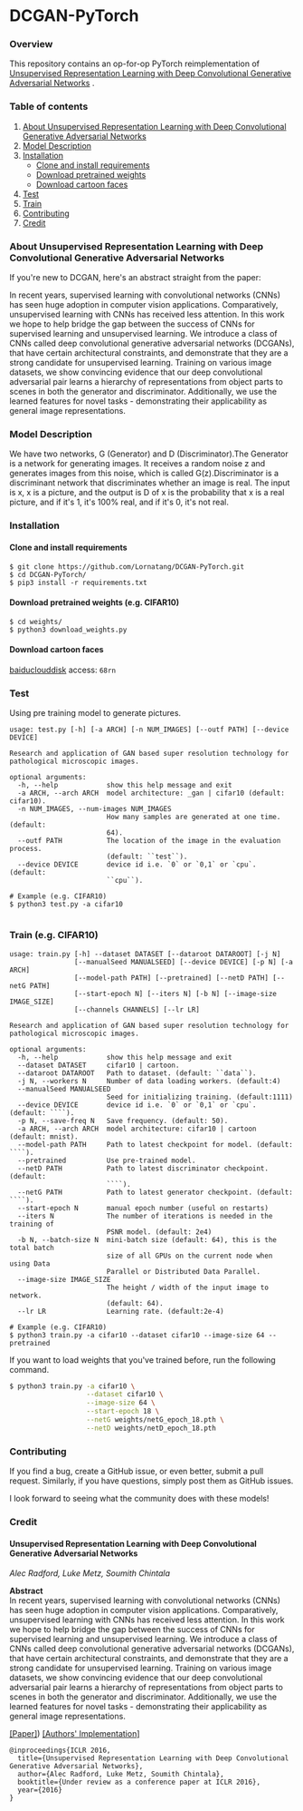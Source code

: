 # DCGAN-PyTorch

### Overview

This repository contains an op-for-op PyTorch reimplementation
of [Unsupervised Representation Learning with Deep Convolutional Generative Adversarial Networks](http://xxx.itp.ac.cn/pdf/1511.06434)
.

### Table of contents

1. [About Unsupervised Representation Learning with Deep Convolutional Generative Adversarial Networks](#about-unsupervised-representation-learning-with-deep-convolutional-generative-adversarial-networks)
2. [Model Description](#model-description)
3. [Installation](#installation)
    * [Clone and install requirements](#clone-and-install-requirements)
    * [Download pretrained weights](#download-pretrained-weights-eg-cifar10)
    * [Download cartoon faces](#download-cartoon-faces)
4. [Test](#test)
5. [Train](#train-eg-cifar10)
6. [Contributing](#contributing)
7. [Credit](#credit)

### About Unsupervised Representation Learning with Deep Convolutional Generative Adversarial Networks

If you're new to DCGAN, here's an abstract straight from the paper:

In recent years, supervised learning with convolutional networks (CNNs) has seen huge adoption in computer vision
applications. Comparatively, unsupervised learning with CNNs has received less attention. In this work we hope to help
bridge the gap between the success of CNNs for supervised learning and unsupervised learning. We introduce a class of
CNNs called deep convolutional generative adversarial networks (DCGANs), that have certain architectural constraints,
and demonstrate that they are a strong candidate for unsupervised learning. Training on various image datasets, we show
convincing evidence that our deep convolutional adversarial pair learns a hierarchy of representations from object parts
to scenes in both the generator and discriminator. Additionally, we use the learned features for novel tasks -
demonstrating their applicability as general image representations.

### Model Description

We have two networks, G (Generator) and D (Discriminator).The Generator is a network for generating images. It receives
a random noise z and generates images from this noise, which is called G(z).Discriminator is a discriminant network that
discriminates whether an image is real. The input is x, x is a picture, and the output is D of x is the probability that
x is a real picture, and if it's 1, it's 100% real, and if it's 0, it's not real.

### Installation

#### Clone and install requirements

```shell
$ git clone https://github.com/Lornatang/DCGAN-PyTorch.git
$ cd DCGAN-PyTorch/
$ pip3 install -r requirements.txt
```

#### Download pretrained weights (e.g. CIFAR10)

```shell
$ cd weights/
$ python3 download_weights.py
```

#### Download cartoon faces

[baiduclouddisk](https://pan.baidu.com/s/1nawrN1Kiw3Z2Jk1NgJqZTQ)  access: `68rn`

### Test

Using pre training model to generate pictures.

```text
usage: test.py [-h] [-a ARCH] [-n NUM_IMAGES] [--outf PATH] [--device DEVICE]

Research and application of GAN based super resolution technology for
pathological microscopic images.

optional arguments:
  -h, --help            show this help message and exit
  -a ARCH, --arch ARCH  model architecture: _gan | cifar10 (default: cifar10).
  -n NUM_IMAGES, --num-images NUM_IMAGES
                        How many samples are generated at one time. (default:
                        64).
  --outf PATH           The location of the image in the evaluation process.
                        (default: ``test``).
  --device DEVICE       device id i.e. `0` or `0,1` or `cpu`. (default:
                        ``cpu``).

# Example (e.g. CIFAR10)
$ python3 test.py -a cifar10
```

<span align="center"><img src="assets/cifar10.gif" alt="">
</span>

### Train (e.g. CIFAR10)

```text
usage: train.py [-h] --dataset DATASET [--dataroot DATAROOT] [-j N]
                [--manualSeed MANUALSEED] [--device DEVICE] [-p N] [-a ARCH]
                [--model-path PATH] [--pretrained] [--netD PATH] [--netG PATH]
                [--start-epoch N] [--iters N] [-b N] [--image-size IMAGE_SIZE]
                [--channels CHANNELS] [--lr LR]

Research and application of GAN based super resolution technology for
pathological microscopic images.

optional arguments:
  -h, --help            show this help message and exit
  --dataset DATASET     cifar10 | cartoon.
  --dataroot DATAROOT   Path to dataset. (default: ``data``).
  -j N, --workers N     Number of data loading workers. (default:4)
  --manualSeed MANUALSEED
                        Seed for initializing training. (default:1111)
  --device DEVICE       device id i.e. `0` or `0,1` or `cpu`. (default: ````).
  -p N, --save-freq N   Save frequency. (default: 50).
  -a ARCH, --arch ARCH  model architecture: cifar10 | cartoon (default: mnist).
  --model-path PATH     Path to latest checkpoint for model. (default: ````).
  --pretrained          Use pre-trained model.
  --netD PATH           Path to latest discriminator checkpoint. (default:
                        ````).
  --netG PATH           Path to latest generator checkpoint. (default: ````).
  --start-epoch N       manual epoch number (useful on restarts)
  --iters N             The number of iterations is needed in the training of
                        PSNR model. (default: 2e4)
  -b N, --batch-size N  mini-batch size (default: 64), this is the total batch
                        size of all GPUs on the current node when using Data
                        Parallel or Distributed Data Parallel.
  --image-size IMAGE_SIZE
                        The height / width of the input image to network.
                        (default: 64).
  --lr LR               Learning rate. (default:2e-4)

# Example (e.g. CIFAR10)
$ python3 train.py -a cifar10 --dataset cifar10 --image-size 64 --pretrained
```

If you want to load weights that you've trained before, run the following command.

```bash
$ python3 train.py -a cifar10 \
                   --dataset cifar10 \
                   --image-size 64 \
                   --start-epoch 18 \
                   --netG weights/netG_epoch_18.pth \
                   --netD weights/netD_epoch_18.pth
```

### Contributing

If you find a bug, create a GitHub issue, or even better, submit a pull request. Similarly, if you have questions,
simply post them as GitHub issues.

I look forward to seeing what the community does with these models!

### Credit

#### Unsupervised Representation Learning with Deep Convolutional Generative Adversarial Networks

_Alec Radford, Luke Metz, Soumith Chintala_ <br>

**Abstract** <br>
In recent years, supervised learning with convolutional networks (CNNs)
has seen huge adoption in computer vision applications. Comparatively, unsupervised learning with CNNs has received less
attention. In this work we hope to help bridge the gap between the success of CNNs for supervised learning and
unsupervised learning. We introduce a class of CNNs called deep convolutional generative adversarial networks (DCGANs),
that have certain architectural constraints, and demonstrate that they are a strong candidate for unsupervised learning.
Training on various image datasets, we show convincing evidence that our deep convolutional adversarial pair learns a
hierarchy of representations from object parts to scenes in both the generator and discriminator. Additionally, we use
the learned features for novel tasks - demonstrating their applicability as general image representations.

[[Paper]](https://arxiv.org/abs/1511.06434)) [[Authors' Implementation]](https://github.com/Newmu/dcgan_code)

```
@inproceedings{ICLR 2016,
  title={Unsupervised Representation Learning with Deep Convolutional Generative Adversarial Networks},
  author={Alec Radford, Luke Metz, Soumith Chintala},
  booktitle={Under review as a conference paper at ICLR 2016},
  year={2016}
}
```